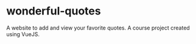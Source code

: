 # wonderful-quotes
A website to add and view your favorite quotes. A course project created using VueJS.
